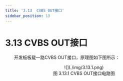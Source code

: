 ```yaml
---
title: '3.13  CVBS OUT接口'
sidebar_position: 13
---
```


# 3.13  CVBS OUT接口

&emsp;&emsp;开发板板载一路CVBS OUT接口，原理图如下图所示：

<center>
![](./img/3.13.1.png)<br />
图 3.13.1 CVBS OUT接口电路图
</center>




